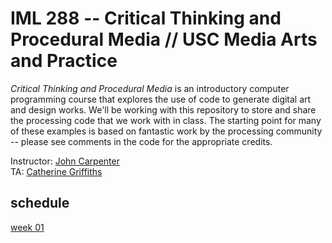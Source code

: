 # IML 288 -- Critical Thinking and Procedural Media // USC Media Arts and Practice  
_Critical Thinking and Procedural Media_ is an introductory computer programming course that explores the use of code to generate digital art and design works.  We'll be working with this repository to store and share the processing code that we work with in class. The starting point for many of these examples is based on fantastic work by the processing community -- please see comments in the code for the appropriate credits.

Instructor: [John Carpenter](http://johnbcarpenter.com)  
TA: [Catherine Griffiths](http://isohale.com)  

## schedule
[week 01](https://github.com/johnbcarpenter/USC_IML288/tree/master/WEEK01.md) 

